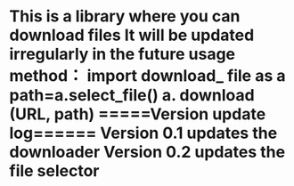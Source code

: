 
This is a library where you can download files
It will be updated irregularly in the future
usage method：
import download_ file as a
path=a.select_file()
a. download (URL, path)
=====Version update log======
Version 0.1 updates the downloader
Version 0.2 updates the file selector
=======================